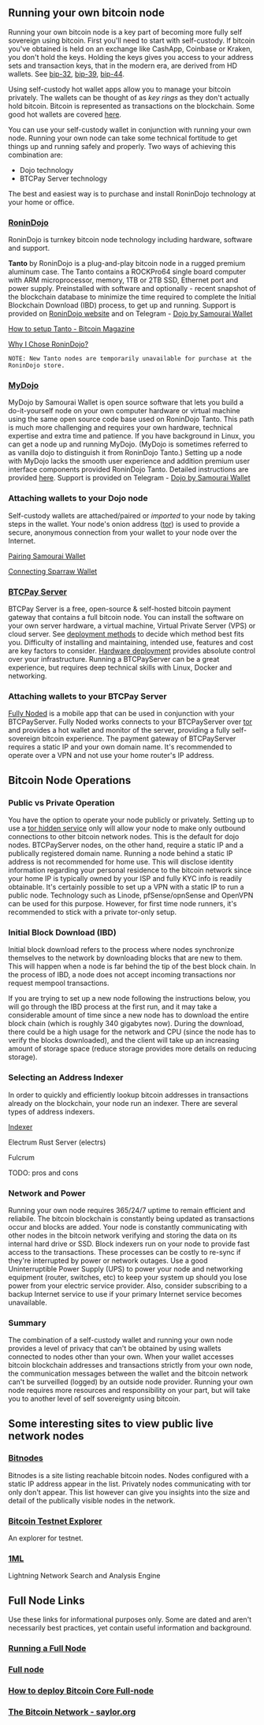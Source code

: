 ## Running your own bitcoin node
Running your own bitcoin node is a key part of becoming more fully self sovereign using bitcoin. First you'll need to start with self-custody. If bitcoin you've obtained is held on an exchange like CashApp, Coinbase or Kraken, you don't hold the keys. Holding the keys gives you access to your address sets and transaction keys, that in the modern era, are derived from HD wallets. See [bip-32](https://en.bitcoin.it/wiki/BIP_0032), [bip-39](https://en.bitcoin.it/wiki/BIP_0039), [bip-44](https://en.bitcoin.it/wiki/BIP_0044).

Using self-custody hot wallet apps allow you to manage your bitcoin privately. The wallets can be thought of as *key rings* as they don't actually hold bitcoin. Bitcoin is represented as transactions on the blockchain. Some good hot wallets are covered [here](url). 

You can use your self-custody wallet in conjunction with running your own node. Running your own node can take some technical fortitude to get things up and running safely and properly. 
Two ways of achieving this combination are:

* Dojo technology
* BTCPay Server technology

The best and easiest way is to purchase and install RoninDojo technology at your home or office.

### [RoninDojo](https://web.archive.org/web/20240426061333mp_/https://wiki.ronindojo.io/en/home)
RoninDojo is turnkey bitcoin node technology including hardware, software and support. 

**Tanto** by RoninDojo is a plug-and-play bitcoin node in a rugged premium aluminum case. The Tanto contains a ROCKPro64 single board computer with ARM microprocessor, 
memory, 1TB or 2TB SSD, Ethernet port and power supply. Preinstalled with software and optionally - recent snapshot of the blockchain database to minimize the time required to complete the Initial Blockchain Download (IBD) process, to get up and running. Support is provided on [RoninDojo website](https://web.archive.org/web/20240421123402mp_/https://wiki.ronindojo.io/en/support) and on Telegram - [Dojo by Samourai Wallet](t.me/RoninDojoNode/1)

[How to setup Tanto - Bitcoin Magazine](https://bitcoinmagazine.com/guides/set-up-ronindojo-for-private-bitcoin#gid=ci029c5f461008272a&pid=tanto04_1)

[Why I Chose RoninDojo?](https://blog.ronindojo.io/why-choose-ronindojo/)

`NOTE: New Tanto nodes are temporarily unavailable for purchase at the RoninDojo store.`

### [MyDojo](https://github.com/Dojo-Open-Source-Project/samourai-dojo/blob/develop/doc/DOCKER_ubuntu_setup.md) 
MyDojo by Samourai Wallet is open source software that lets you build a do-it-yourself node on your own computer hardware or virtual machine using the same open source code base used on RoninDojo Tanto. This path is much more challenging and requires your own hardware, technical expertise and extra time and patience. If you have background in Linux, you can get a node up and running MyDojo. (MyDojo is sometimes referred to as vanilla dojo to distinguish it from RoninDojo Tanto.) Setting up a node with MyDojo lacks the smooth user experience and addition premium user interface components provided RoninDojo Tanto. Detailed instructions are provided [here](https://github.com/Dojo-Open-Source-Project/samourai-dojo/blob/develop/doc%2FDOCKER_ubuntu_setup.md). Support is provided on Telegram - [Dojo by Samourai Wallet](https://t.me/samourai_dojo) 

### Attaching wallets to your Dojo node
Self-custody wallets are attached/paired or *imported* to your node by taking steps in the wallet. Your node's onion address ([tor](https://www.torproject.org/)) is used to provide a secure, anonymous connection from your wallet to your node over the Internet.

[Pairing Samourai Wallet](https://web.archive.org/web/20240214172859mp_/https://wiki.ronindojo.io/en/setup/samourai-wallet)

[Connecting Sparraw Wallet](https://web.archive.org/web/20240502010028mp_/https://wiki.ronindojo.io/en/setup/sparrow-wallet)


### [BTCPay Server](https://btcpayserver.org/)
BTCPay Server is a free, open-source & self-hosted bitcoin payment gateway that contains a full bitcoin node. You can install the software on your own server hardware, a virtual machine, Virtual Private Server (VPS) or cloud server. See [deployment methods](https://docs.btcpayserver.org/Deployment/) to decide which method best fits you. Difficulty of installing and maintaining, intended use, features and cost are key factors to consider. [Hardware deployment](https://docs.btcpayserver.org/Deployment/Hardware/) provides absolute control over your infrastructure. Running a BTCPayServer can be a great experience, but requires deep technical skills with Linux, Docker and networking. 

### Attaching wallets to your BTCPay Server

[Fully Noded](https://fullynoded.app/) is a mobile app that can be used in conjunction with your BTCPayServer. Fully Noded works connects to your BTCPayServer over [tor](https://www.torproject.org/) and provides a hot wallet and monitor of the server, providing a fully self-sovereign bitcoin experience. The payment gateway of BTCPayServer requires a static IP and your own domain name. It's recommended to operate over a VPN and not use your home router's IP address.

## Bitcoin Node Operations

### Public vs Private Operation
You have the option to operate your node publicly or privately. Setting up to use a [tor hidden service](https://en.bitcoin.it/wiki/Setting_up_a_Tor_hidden_service) only will allow your node to make only outbound connections to other bitcoin network nodes. This is the default for dojo nodes. BTCPayServer nodes, on the other hand, require a static IP and a publically registered domain name. Running a node behind a static IP address is not recommended for home use. This will disclose identity information regarding your personal residence to the bitcoin network since your home IP is typically owned by your ISP and fully KYC info is readily obtainable. It's certainly possible to set up a VPN with a static IP to run a public node. Technology such as Linode, pfSense/opnSense and OpenVPN can be used for this purpose. However, for first time node runners, it's recommended to stick with a private tor-only setup.

### Initial Block Download (IBD)
Initial block download refers to the process where nodes synchronize themselves to the network by downloading blocks that are new to them. This will happen when a node is far behind the tip of the best block chain. In the process of IBD, a node does not accept incoming transactions nor request mempool transactions.

If you are trying to set up a new node following the instructions below, you will go through the IBD process at the first run, and it may take a considerable amount of time since a new node has to download the entire block chain (which is roughly 340 gigabytes now). During the download, there could be a high usage for the network and CPU (since the node has to verify the blocks downloaded), and the client will take up an increasing amount of storage space (reduce storage provides more details on reducing storage). 

### Selecting an Address Indexer
In order to quickly and efficiently lookup bitcoin addresses in transactions already on the blockchain, your node run an indexer. There are several types of address indexers.  

[Indexer](https://web.archive.org/web/20240214172902mp_/https://wiki.ronindojo.io/en/setup/indexer)

Electrum Rust Server (electrs)

Fulcrum 

TODO: pros and cons

### Network and Power
Running your own node requires 365/24/7 uptime to remain efficient and reliabile. The bitcoin blockchain is constantly being updated as transactions occur and blocks are added. Your node is constantly communicating with other nodes in the bitcoin network verifying and storing the data on its internal hard drive or SSD. Block indexers run on your node to provide fast access to the transactions. These processes can be costly to re-sync if they're interrupted by power or network outages. Use a good Uninterruptible Power Supply (UPS) to power your node and networking equipment (router, switches, etc) to keep your system up should you lose power from your electric service provider. Also, consider subscribing to a backup Internet service to use if your primary Internet service becomes unavailable.


### Summary
The combination of a self-custody wallet and running your own node provides a level of privacy that can't be obtained by using wallets connected to nodes other than your own. When your wallet accesses bitcoin blockchain addresses and transactions strictly from your own node, the communication messages between the wallet and the bitcoin network can't be surveilled (logged) by an outside node provider. Running your own node requires more resources and responsibility on your part, but will take you to another level of self sovereignty using bitcoin.

## Some interesting sites to view public live network nodes

### [Bitnodes](https://bitnodes.io)
Bitnodes is a site listing reachable bitcoin nodes. Nodes configured with a static IP address appear in the list. Privately nodes communicating with tor only don't appear. This list however can give you insights into the size and detail of the publically visible nodes in the network.

### [Bitcoin Testnet Explorer](https://live.blockcypher.com/btc-testnet/)
An explorer for testnet.

### [1ML](https://1ml.com/)
Lightning Network Search and Analysis Engine

## Full Node Links
Use these links for informational purposes only. Some are dated and aren't necessarily best practices, yet contain useful information and background.

### [Running a Full Node](https://bitcoin.org/en/full-node#what-is-a-full-node)

### [Full node](https://en.bitcoin.it/wiki/Full_node)

### [How to deploy Bitcoin Core Full-node](https://www.blockmeadow.com/bitcoin-how-to-deploy-full-node/)

### [The Bitcoin Network - saylor.org](https://learn.saylor.org/mod/book/view.php?id=36307&chapterid=18899)




